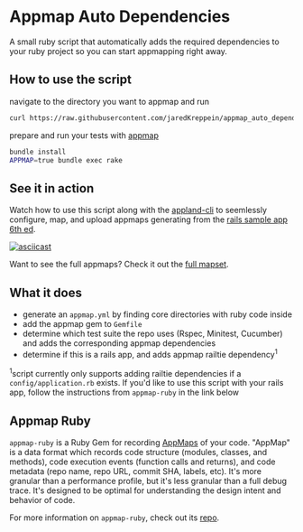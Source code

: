 # Appmap Auto Dependencies
A small ruby script that automatically adds the required dependencies to your ruby project so you can start appmapping right away.

## How to use the script
navigate to the directory you want to appmap and run
```sh
curl https://raw.githubusercontent.com/jaredKreppein/appmap_auto_dependencies/main/generate_dependencies.rb | ruby
```
prepare and run your tests with [appmap](https://github.com/applandinc/appmap-ruby)
```sh
bundle install
APPMAP=true bundle exec rake
```
## See it in action
Watch how to use this script along with the [appland-cli](https://github.com/applandinc/appland-cli) to seemlessly configure, map, and upload appmaps generating from the [rails sample app 6th ed](https://github.com/mhartl/sample_app_6th_ed).

[![asciicast](https://asciinema.org/a/ZWhesCFC7cvtILawK3OsIZbg2.svg)](https://asciinema.org/a/ZWhesCFC7cvtILawK3OsIZbg2)

Want to see the full appmaps? Check it out the [full mapset](https://app.land/applications/219?mapset=1932).


## What it does
- generate an `appmap.yml` by finding core directories with ruby code inside
- add the appmap gem to `Gemfile`
- determine which test suite the repo uses (Rspec, Minitest, Cucumber) and adds the corresponding appmap dependencies
- determine if this is a rails app, and adds appmap railtie dependency<sup>1</sup>

<sup>1</sup>script currently only supports adding railtie dependencies if a `config/application.rb` exists. If you'd like to use this script with your rails app, follow the instructions from `appmap-ruby` in the link below

## Appmap Ruby
`appmap-ruby` is a Ruby Gem for recording
[AppMaps](https://github.com/applandinc/appmap) of your code.
"AppMap" is a data format which records code structure (modules, classes, and methods), code execution events
(function calls and returns), and code metadata (repo name, repo URL, commit
SHA, labels, etc). It's more granular than a performance profile, but it's less
granular than a full debug trace. It's designed to be optimal for understanding the design intent and behavior of code.

For more information on `appmap-ruby`, check out its [repo](https://github.com/applandinc/appmap-ruby).
